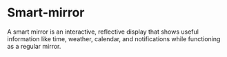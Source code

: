 # Smart-mirror
A smart mirror is an interactive, reflective display that shows useful information like time, weather, calendar, and notifications while functioning as a regular mirror.
